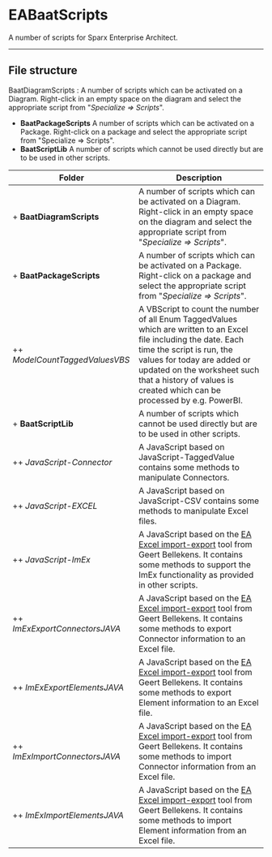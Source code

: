 # EABaatScripts
A number of scripts for Sparx Enterprise Architect.

---

## File structure

BaatDiagramScripts
: A number of scripts which can be activated on a Diagram. Right-click in an empty space on the diagram and select the appropriate script from "*Specialize => Scripts*".

- **BaatPackageScripts**
A number of scripts which can be activated on a Package. Right-click on a package and select the appropriate script from "Specialize => Scripts".
- **BaatScriptLib**
A number of scripts which cannot be used directly but are to be used in other scripts.

| Folder | Description |
| ----------- | ----------- |
| + **BaatDiagramScripts** | A number of scripts which can be activated on a Diagram. Right-click in an empty space on the diagram and select the appropriate script from "*Specialize => Scripts*". |
| + **BaatPackageScripts** | A number of scripts which can be activated on a Package. Right-click on a package and select the appropriate script from "*Specialize => Scripts*". |
| ++ *ModelCountTaggedValuesVBS* | A VBScript to count the number of all Enum TaggedValues which are written to an Excel file including the date. Each time the script is run, the values for today are added or updated on the worksheet such that a history of values is created which can be processed by e.g. PowerBI. |
| + **BaatScriptLib** | A number of scripts which cannot be used directly but are to be used in other scripts. |
| ++ *JavaScript-Connector* | A JavaScript based on JavaScript-TaggedValue contains some methods to manipulate Connectors. |
| ++ *JavaScript-EXCEL* | A JavaScript based on JavaScript-CSV contains some methods to manipulate Excel files. |
| ++ *JavaScript-ImEx* | A JavaScript based on the [EA Excel import-export](https://bellekens.com/ea-excel-import-export/) tool from Geert Bellekens. It contains some methods to support the ImEx functionality as provided in other scripts. |
| ++ *ImExExportConnectorsJAVA* | A JavaScript based on the [EA Excel import-export](https://bellekens.com/ea-excel-import-export/) tool from Geert Bellekens. It contains some methods to export Connector information to an Excel file. |
| ++ *ImExExportElementsJAVA* | A JavaScript based on the [EA Excel import-export](https://bellekens.com/ea-excel-import-export/) tool from Geert Bellekens. It contains some methods to export Element information to an Excel file. |
| ++ *ImExImportConnectorsJAVA* | A JavaScript based on the [EA Excel import-export](https://bellekens.com/ea-excel-import-export/) tool from Geert Bellekens. It contains some methods to import Connector information from an Excel file. |
| ++ *ImExImportElementsJAVA* | A JavaScript based on the [EA Excel import-export](https://bellekens.com/ea-excel-import-export/) tool from Geert Bellekens. It contains some methods to import Element information from an Excel file. |

